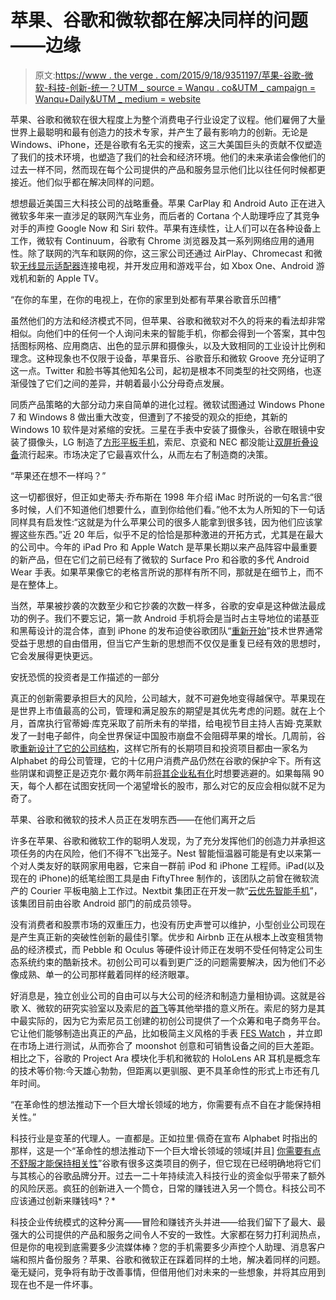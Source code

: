 # 苹果、谷歌和微软都在解决同样的问题——边缘

> 原文:[https://www . the verge . com/2015/9/18/9351197/苹果-谷歌-微软-科技-创新-统一？UTM _ source = Wanqu . co&UTM _ campaign = Wanqu+Daily&UTM _ medium = website](https://www.theverge.com/2015/9/18/9351197/apple-google-microsoft-tech-innovation-uniformity?utm_source=wanqu.co&utm_campaign=Wanqu+Daily&utm_medium=website)

苹果、谷歌和微软在很大程度上为整个消费电子行业设定了议程。他们雇佣了大量世界上最聪明和最有创造力的技术专家，并产生了最有影响力的创新。无论是 Windows、iPhone，还是谷歌有名无实的搜索，这三大美国巨头的贡献不仅塑造了我们的技术环境，也塑造了我们的社会和经济环境。他们的未来承诺会像他们的过去一样不同，然而现在每个公司提供的产品和服务显示他们比以往任何时候都更接近。他们似乎都在解决同样的问题。

想想最近美国三大科技公司的战略重叠。苹果 CarPlay 和 Android Auto 正在进入微软多年来一直涉足的联网汽车业务，而后者的 Cortana 个人助理呼应了其竞争对手的声控 Google Now 和 Siri 软件。苹果有连续性，让人们可以在各种设备上工作，微软有 Continuum，谷歌有 Chrome 浏览器及其一系列网络应用的通用性。除了联网的汽车和联网的你，这三家公司还通过 AirPlay、Chromecast 和微软[无线显示适配器](http://www.theverge.com/2014/9/23/6834745/microsoft-wireless-display-adapter-pricing-release-date)连接电视，并开发应用和游戏平台，如 Xbox One、Android 游戏机和新的 Apple TV。

<q>在你的车里，在你的电视上，在你的家里到处都有苹果谷歌音乐凹槽</q>

虽然他们的方法和经济模式不同，但苹果、谷歌和微软对不久的将来的看法却非常相似。向他们中的任何一个人询问未来的智能手机，你都会得到一个答案，其中包括图标网格、应用商店、出色的显示屏和摄像头，以及大致相同的工业设计比例和理念。这种现象也不仅限于设备，苹果音乐、谷歌音乐和微软 Groove 充分证明了这一点。Twitter 和脸书等其他知名公司，起初是根本不同类型的社交网络，也逐渐侵蚀了它们之间的差异，并朝着最小公分母奇点发展。

同质产品策略的大部分动力来自简单的进化过程。微软试图通过 Windows Phone 7 和 Windows 8 做出重大改变，但遭到了不接受的观众的拒绝，其新的 Windows 10 软件是对紧缩的安抚。三星在手表中安装了摄像头，谷歌在眼镜中安装了摄像头，LG 制造了[方形平板手机](http://www.theverge.com/2013/9/23/4761102/lg-vu-3-specs-features-release-date)，索尼、京瓷和 NEC 都没能让[双屏折叠设备](http://www.theverge.com/2013/1/21/3902140/nec-medias-w-hands-on)流行起来。市场决定了它最喜欢什么，从而左右了制造商的决策。

<q>苹果还在想不一样吗？</q>

这一切都很好，但正如史蒂夫·乔布斯在 1998 年介绍 iMac 时所说的一句名言:“很多时候，人们不知道他们想要什么，直到你给他们看。”他不太为人所知的下一句话同样具有启发性:“这就是为什么苹果公司的很多人能拿到很多钱，因为他们应该掌握这些东西。”近 20 年后，似乎不足的恰恰是那种激进的开拓方式，尤其是在最大的公司中。今年的 iPad Pro 和 Apple Watch 是苹果长期以来产品阵容中最重要的新产品，但在它们之前已经有了微软的 Surface Pro 和谷歌的多代 Android Wear 手表。如果苹果像它的老格言所说的那样有所不同，那就是在细节上，而不是在整体上。

当然，苹果被抄袭的次数至少和它抄袭的次数一样多，谷歌的安卓是这种做法最成功的例子。我们不要忘记，第一款 Android 手机将会是当时占主导地位的诺基亚和黑莓设计的混合体，直到 iPhone 的发布迫使谷歌团队“[重新开始](http://www.theverge.com/2013/12/20/5229618/android-started-over-the-day-the-iphone-was-announced)”技术世界通常受益于思想的自由借用，但当它产生新的思想而不仅仅是重复已经有效的思想时，它会发展得更快更远。

安抚恐慌的投资者是工作描述的一部分

真正的创新需要承担巨大的风险，公司越大，就不可避免地变得越保守。苹果现在是世界上市值最高的公司，管理和满足股东的期望是其优先考虑的问题。就在上个月，首席执行官蒂姆·库克采取了前所未有的举措，给电视节目主持人吉姆·克莱默发了一封电子邮件，向全世界保证中国股市崩盘不会阻碍苹果的增长。几周前，谷歌[重新设计了它的公司结构](http://www.theverge.com/2015/8/11/9129131/alphabet-google-larry-page-sergey-brin-merger-strategy)，这样它所有的长期项目和投资项目都由一家名为 Alphabet 的母公司管理，它的十亿用户消费产品仍然在谷歌的保护伞下。所有这些阴谋和调整正是迈克尔·戴尔两年前[将其企业私有化](http://www.theverge.com/2013/10/29/5042542/dell-officially-goes-private-under-founder-michael-dell-and-silver)时想要逃避的。如果每隔 90 天，每个人都在试图安抚同一个渴望增长的股市，那么对它的反应会相似就不足为奇了。

苹果、谷歌和微软的技术人员正在发明东西——在他们离开之后

许多在苹果、谷歌和微软工作的聪明人发现，为了充分发挥他们的创造力并承担这项任务的内在风险，他们不得不飞出笼子。Nest 智能恒温器可能是有史以来第一个对人类友好的联网家用电器，它来自一群前 iPod 和 iPhone 工程师。iPad(以及现在的 iPhone)的纸笔绘图工具是由 FiftyThree 制作的，该团队之前曾在微软流产的 Courier 平板电脑上工作过。Nextbit 集团正在开发一款“[云优先智能手机](http://www.theverge.com/2015/9/1/9232897/nextbit-robin-smartphone-design-scott-croyle-interview)”，该集团目前由谷歌 Android 部门的前成员领导。

没有消费者和股票市场的双重压力，也没有历史声誉可以维护，小型创业公司现在是产生真正新的突破性创新的最佳引擎。优步和 Airbnb 正在从根本上改变租赁物品的经济模式，而 Pebble 和 Oculus 等硬件设计师正在发明不受任何特定公司生态系统约束的酷新技术。初创公司可以看到更广泛的问题需要解决，因为他们不必像成熟、单一的公司那样戴着同样的经济眼罩。

好消息是，独立创业公司的自由可以与大公司的经济和制造力量相协调。这就是谷歌 X、微软的研究实验室以及索尼的[首飞](http://www.sony.net/SonyInfo/News/Press/201507/15-061E/)等其他举措的意义所在。索尼的努力是其中最实际的，因为它为索尼员工创建的初创公司提供了一个众筹和电子商务平台。它让他们能够制造出真正的产品，比如极简主义风格的手表 [FES Watch](http://www.theverge.com/2014/11/28/7301573/sonys-e-paper-watch-is-a-thing-of-minimalist-beauty) ，并立即在市场上进行测试，从而弥合了 moonshot 创意和可销售设备之间的巨大差距。相比之下，谷歌的 Project Ara 模块化手机和微软的 HoloLens AR 耳机是概念车的技术等价物:今天雄心勃勃，但距离以更驯服、更不具革命性的形式上市还有几年时间。

“在革命性的想法推动下一个巨大增长领域的地方，你需要有点不自在才能保持相关性。”

科技行业是变革的代理人。一直都是。正如拉里·佩奇在宣布 Alphabet 时指出的那样，这是一个“革命性的想法推动下一个巨大增长领域的领域[并且] [你需要有点不舒服才能保持相关性](http://www.theverge.com/2015/8/10/9128083/sundar-pichai-ceo-google-larry-page-sergey-brin)”谷歌有很多这类项目的例子，但它现在已经明确地将它们与其核心的谷歌品牌分开。过去一二十年持续流入科技行业的资金似乎带来了额外的风险厌恶。疯狂的创新进入一个筒仓，日常的赚钱进入另一个筒仓。科技公司不应该通过创新来赚钱吗*？*

科技企业传统模式的这种分离——冒险和赚钱齐头并进——给我们留下了最大、最强大的公司提供的产品和服务之间令人不安的一致性。大家都在努力打利润热点，但是你的电视到底需要多少流媒体棒？您的手机需要多少声控个人助理、消息客户端和照片备份服务？苹果、谷歌和微软正在踩着同样的土地，解决着同样的问题。毫无疑问，竞争将有助于改善事情，但借用他们对未来的一些想象，并将其应用到现在也不是一件坏事。